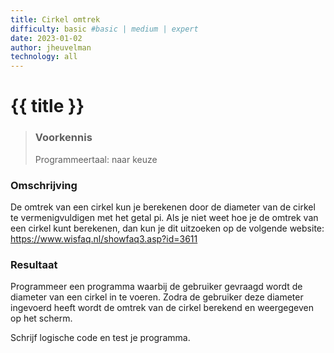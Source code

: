 ```yaml
---
title: Cirkel omtrek
difficulty: basic #basic | medium | expert
date: 2023-01-02
author: jheuvelman
technology: all
---
```




# {{ title }}

> ### Voorkennis
> Programmeertaal: naar keuze

### Omschrijving
De omtrek van een cirkel kun je berekenen door de diameter van de cirkel
te vermenigvuldigen met het getal pi. Als je niet weet hoe je de omtrek
van een cirkel kunt berekenen, dan kun je dit uitzoeken op de volgende
website: <https://www.wisfaq.nl/showfaq3.asp?id=3611>

### Resultaat
Programmeer een programma waarbij de gebruiker gevraagd wordt de
diameter van een cirkel in te voeren. Zodra de gebruiker deze diameter
ingevoerd heeft wordt de omtrek van de cirkel berekend en weergegeven op
het scherm.

Schrijf logische code en test je programma.
